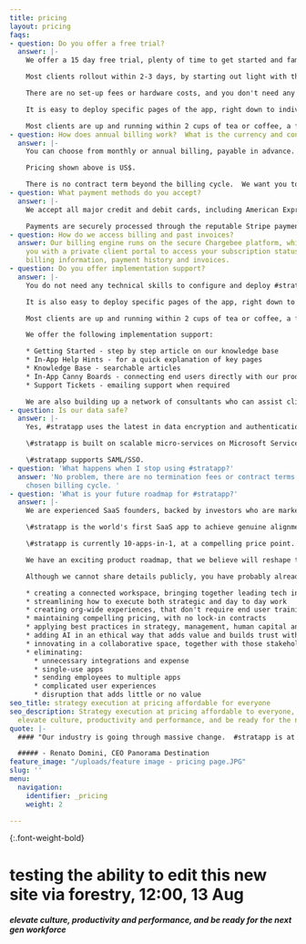 ```yaml
---
title: pricing
layout: pricing
faqs:
- question: Do you offer a free trial?
  answer: |-
    We offer a 15 day free trial, plenty of time to get started and familiar with #stratapp.

    Most clients rollout within 2-3 days, by starting out light with the "productivity & culture" features; see [https://bit.ly/stratapp-implementation](https://bit.ly/stratapp-implementation "https://bit.ly/stratapp-implementation").

    There are no set-up fees or hardware costs, and you don't need any technical skills to configure and deploy #stratapp.

    It is easy to deploy specific pages of the app, right down to individual users, thereby making your rollout progressive and hopefully eliminating the need for end user training.

    Most clients are up and running within 2 cups of tea or coffee, a far cry from the weeks or months it usually takes to achieve time-to-value on high value SaaS.
- question: How does annual billing work?  What is the currency and contract term?
  answer: |-
    You can choose from monthly or annual billing, payable in advance.  Annual pricing is discounted 22-29% on monthly pricing.

    Pricing shown above is US$.

    There is no contract term beyond the billing cycle.  We want you to continue to use #stratapp because you love it, not because we locked you into a 3 or 5 year contract.
- question: What payment methods do you accept?
  answer: |-
    We accept all major credit and debit cards, including American Express, Visa, Mastercard and Diners Club.

    Payments are securely processed through the reputable Stripe payment gateway.
- question: How do we access billing and past invoices?
  answer: Our billing engine runs on the secure Chargebee platform, which provides
    you with a private client portal to access your subscription status, payment methods,
    billing information, payment history and invoices.
- question: Do you offer implementation support?
  answer: |-
    You do not need any technical skills to configure and deploy #stratapp.

    It is also easy to deploy specific pages of the app, right down to individual users, thereby making your rollout progressive and hopefully eliminating the need for end user training.

    Most clients are up and running within 2 cups of tea or coffee, a far cry from the weeks or months it usually takes to deploy and achieve time-to-value on high value software.

    We offer the following implementation support:

    * Getting Started - step by step article on our knowledge base
    * In-App Help Hints - for a quick explanation of key pages
    * Knowledge Base - searchable articles
    * In-App Canny Boards - connecting end users directly with our product team, including your ability to ask questions, vote on new feature ideas and view features that have been added to our overall roadmap
    * Support Tickets - emailing support when required

    We are also building up a network of consultants who can assist clients with getting started on #stratapp.
- question: Is our data safe?
  answer: |-
    Yes, #stratapp uses the latest in data encryption and authentication technology.

    \#stratapp is built on scalable micro-services on Microsoft Service Fabric, hosted on Microsoft Azure.

    \#stratapp supports SAML/SSO.
- question: 'What happens when I stop using #stratapp?'
  answer: 'No problem, there are no termination fees or contract terms beyond your
    chosen billing cycle. '
- question: 'What is your future roadmap for #stratapp?'
  answer: |-
    We are experienced SaaS founders, backed by investors who are market leaders.

    \#stratapp is the world's first SaaS app to achieve genuine alignment and engagement, within a strategic context.

    \#stratapp is currently 10-apps-in-1, at a compelling price point.

    We have an exciting product roadmap, that we believe will reshape the global B2B SaaS landscape.

    Although we cannot share details publicly, you have probably already concluded our roadmap comprises:

    * creating a connected workspace, bringing together leading tech in the B2B SaaS ecosystem
    * streamlining how to execute both strategic and day to day work
    * creating org-wide experiences, that don't require end user training
    * maintaining compelling pricing, with no lock-in contracts
    * applying best practices in strategy, management, human capital and tech, whilst further innovating several aspects with new IP
    * adding AI in an ethical way that adds value and builds trust with all stakeholders internally (owners, directors, executives, managers and employees) and externally (customers, partners, contractors and suppliers)
    * innovating in a collaborative space, together with those stakeholders
    * eliminating:
      * unnecessary integrations and expense
      * single-use apps
      * sending employees to multiple apps
      * complicated user experiences
      * disruption that adds little or no value
seo_title: strategy execution at pricing affordable for everyone
seo_description: Strategy execution at pricing affordable to everyone, so you can
  elevate culture, productivity and performance, and be ready for the next gen workforce.
quote: |-
  #### "Our industry is going through massive change.  #stratapp is at the core of our response, connecting our talent across four countries, aligning all of us in real time."

  ##### - Renato Domini, CEO Panorama Destination
feature_image: "/uploads/feature image - pricing page.JPG"
slug: ''
menu:
  navigation:
    identifier: _pricing
    weight: 2

---
```

{:.font-weight-bold}

# testing the ability to edit this new site via forestry, 12:00, 13 Aug

##### elevate culture, productivity and performance, and be ready for the next gen workforce